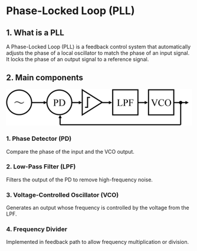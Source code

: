 # Phase-Locked Loop (PLL)

## 1. What is a PLL
A Phase-Locked Loop (PLL) is a feedback control system that automatically adjusts the phase of a local oscillator to match the phase of an input signal.
It locks the phase of an output signal to a reference signal.

## 2. Main components

![](imgs/block-diagram.jpg)

### 1. Phase Detector (PD)
Compare the phase of the input and the VCO output.
 
### 2. Low-Pass Filter (LPF)
Filters the output of the PD to remove high-frequency noise.

### 3. Voltage-Controlled Oscillator (VCO)
Generates an output whose frequency is controlled by the voltage from the LPF.

### 4. Frequency Divider
Implemented in feedback path to allow frequency multiplication or division.

